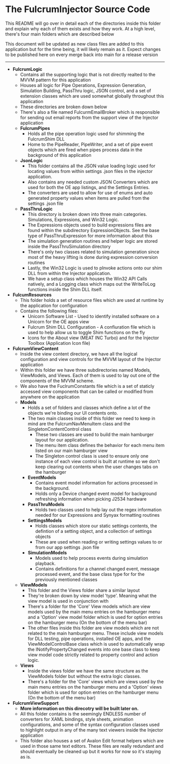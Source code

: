 # **The FulcrumInjector Source Code**

This README will go over in detail each of the directories inside this folder and explain why each of them exists and how they work. At a high level, there's four main folders which are described below

This document will be updated as new class files are added to this application but for the time being, it will likely remain as it. Expect changes to be published here on every merge back into main for a release version

---

- **FulcrumLogic**
  - Contains all the supporting logic that is not directly realted to the MVVM pattern for this application
  - Houses all logic for Pipe Operations, Expression Generation, Simulation Building, PassThru logic, JSON control, and a set of extension classes which are used somewhat globally throughout this application
  - These directories are broken down below
  - There's also a file named FulcurmEmailBroker which is responsible for sending out email reports from the support view of the Injector application
  - **FulcrumPipes**
    - Holds all the pipe operation logic used for shimming the FulcrumShim DLL
    - Home to the PipeReader, PipeWriter, and a set of pipe event objects which are fired when pipes process data in the background of this application
  - **JsonLogic**
    - This folder contains all the JSON value loading logic used for locating values from within settings .json files in the injector application. 
    - Also contains any needed custom JSON Converters which are used for both the OE app listings, and the Settings Entries. 
    - The converters are used to allow for use of enums and auto generated property values when items are pulled from the settings .json file
  - **PassThruLogic**
    - This directory is broken down into three main categories. Simulations, Expressions, and Win32 Logic. 
    - The Expressions objects used to build expressions files are found within the subdirectory ExpressionObjects. See the base type of PassThruExpression for more information about this
    - The simulation generation routines and helper logic are stored inside the PassThruSimulation directory
    - There's only two classes related to simulation generation since most of the heavy lifting is done during expression conversion routines
    - Lastly, the Win32 Logic is used to pInvoke actions onto our shim DLL from within the Injector application.
    - We have a setup class which houses the Win32 API Calls natively, and a Logging class which maps out the WriteToLog functions inside the Shim DLL itself.
- **FulcumResources**
  - This folder holds a set of resource files which are used at runtime by the application for configuration
  - Contains the following files:
    - Unicorn Software List - Used to identify installed software on a Unicorn for the OE apps view
    - Fulcrum Shim DLL Configuration - A confiuration file which is used to help allow us to toggle Shim functions on the fly
    - Icons for the About view (MEAT INC Turbo) and for the Injector Toolbox (Application Icon file)
- **FulcrumViewContent**
  - Inside the view content directory, we have all the logical configuration and view controls for the MVVM layout of the Injector application
  - Within this folder we have three subdirectories named Models, ViewModels, and Views. Each of them is used to lay out one of the components of the MVVM scheme. 
  - We also have the FuclrumConstants file which is a set of staticly accessed view components that can be called or modified from anywhere on the application
  - **Models**
    - Holds a set of folders and classes which define a lot of the objects we're binding our UI contents onto.
    - The two main classes inside of this folder we need to keep in mind are the FulcrumNavMenuItem class and the SingletonContentControl class
      - These two classes are used to build the main hamburger layout for our application.
      - The menu item class defines the behavior for each menu item listed on our main hamburger view
      - The Singleton control class is used to ensure only one instance of each view control is built at runtime so we don't keep clearing out contents when the user changes tabs on the hamburger
    - **EventModels**
      - Contains event model information for actions processed in the background. 
      - Holds only a Device changed event model for background refreshing information when picking J2534 hardware
    - **PassThruModels**
      - Holds two classes used to help lay out the regex information needed for our Expressions and Synyax formatting routines
    - **SettingsModels**
      - Holds classes which store our static settings contents, the defintion of a setting object, and a collection of settings objects
      - These are used when reading or writing settings values to or from our app settings .json file
    - **SimulationModels**
      - Models used to help process events during simulation playback.
      - Contains definitions for a channel changed event, message processed event, and the base class type for for the previously mentioned classes 
  - **ViewModels**
    - This folder and the Views folder share a similar layout
    - They're broken down by view model 'type'. Meaning what the view model is used in conjunction with
    - There's a folder for the 'Core' View models which are view models used by the main menu entries on the hamburger menu and a 'Option' view model folder which is used for option entries on the hamburger menu (On the bottom of the menu bar)
    - The other files inside this folder are view models which are not related to the main hamburger menu. These include view models for DLL testing, pipe operations, installed OE apps, and the ViewModelControlBase class which is used to automatically wrap the INotifyPropertyChanged events into one base class to keep view model code strictly related to property control and action logic.
  - **Views**
    - Inside the views folder we have the same structure as the ViewModels folder but without the extra logic classes.
    - There's a folder for the 'Core' views which are views used by the main menu entries on the hamburger menu and a 'Option' views folder which is used for option entries on the hamburger menu (On the bottom of the menu bar)
- **FulcrumViewSupport**
  - **More information on this direcotry will be built later on.**
  - All this folder contains is the seemingly ENDLESS number of converters for XAML bindings, style sheets, animation configurations, and some of the syntax configuration classes used to highlight output in any of the many text viewers inside the Injector application
  - This folder also houses a set of Avalon Edit format helpers which are used in those same text editors. These files are really redundant and should eventually be cleaned up but it works for now so it's staying as is.